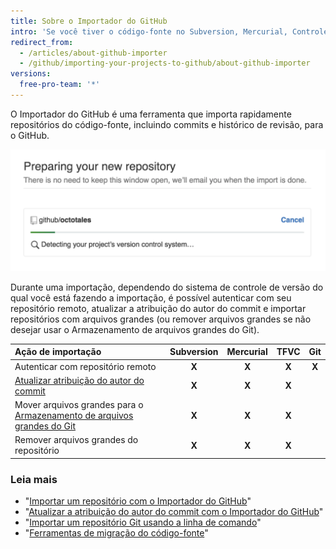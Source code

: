 ```yaml
---
title: Sobre o Importador do GitHub
intro: 'Se você tiver o código-fonte no Subversion, Mercurial, Controle de versões do Team Foundation (TFVC) ou outro repositório Git, você poderá movê-lo para o GitHub usando o Importador do GitHub.'
redirect_from:
  - /articles/about-github-importer
  - /github/importing-your-projects-to-github/about-github-importer
versions:
  free-pro-team: '*'
---
```


O Importador do GitHub é uma ferramenta que importa rapidamente repositórios do código-fonte, incluindo commits e histórico de revisão, para o GitHub.

![Importar um gif do repositório](/assets/images/help/importer/github-importer.gif)

Durante uma importação, dependendo do sistema de controle de versão do qual você está fazendo a importação, é possível autenticar com seu repositório remoto, atualizar a atribuição do autor do commit e importar repositórios com arquivos grandes (ou remover arquivos grandes se não desejar usar o Armazenamento de arquivos grandes do Git).

| Ação de importação                                                                                               | Subversion | Mercurial | TFVC  |  Git  |
|:---------------------------------------------------------------------------------------------------------------- |:----------:|:---------:|:-----:|:-----:|
| Autenticar com repositório remoto                                                                                |   **X**    |   **X**   | **X** | **X** |
| [Atualizar atribuição do autor do commit](/articles/updating-commit-author-attribution-with-github-importer)     |   **X**    |   **X**   | **X** |       |
| Mover arquivos grandes para o [Armazenamento de arquivos grandes do Git](/articles/about-git-large-file-storage) |   **X**    |   **X**   | **X** |       |
| Remover arquivos grandes do repositório                                                                          |   **X**    |   **X**   | **X** |       |

### Leia mais

- "[Importar um repositório com o Importador do GitHub](/articles/importing-a-repository-with-github-importer)"
- "[Atualizar a atribuição do autor do commit com o Importador do GitHub](/articles/updating-commit-author-attribution-with-github-importer)"
- "[Importar um repositório Git usando a linha de comando](/articles/importing-a-git-repository-using-the-command-line)"
- "[Ferramentas de migração do código-fonte](/articles/source-code-migration-tools)"

